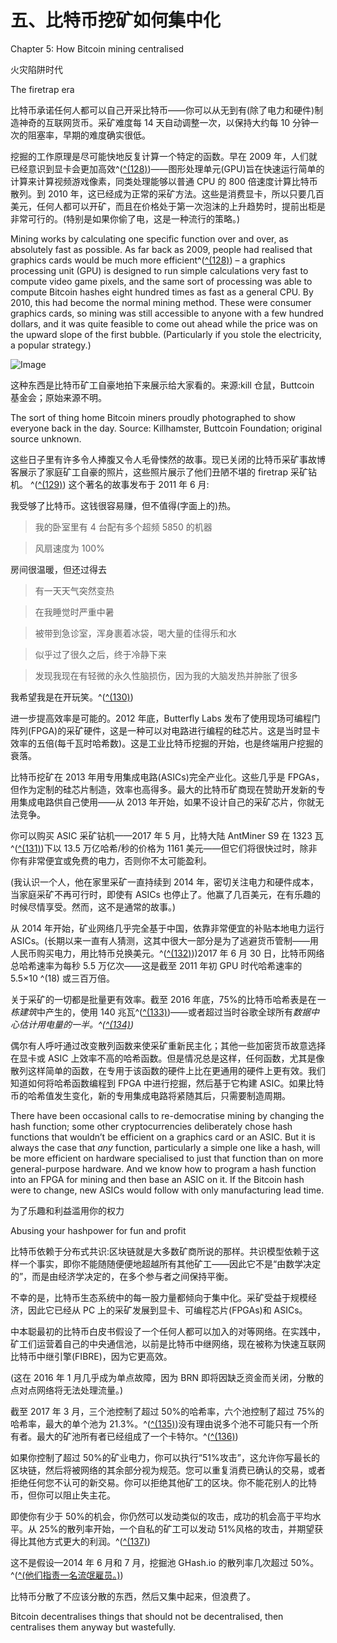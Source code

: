 

# 五、比特币挖矿如何集中化

Chapter 5: How Bitcoin mining centralised

火灾陷阱时代

The firetrap era

比特币承诺任何人都可以自己开采比特币——你可以从无到有(除了电力和硬件)制造神奇的互联网货币。采矿难度每 14 天自动调整一次，以保持大约每 10 分钟一次的阻塞率，早期的难度确实很低。

挖掘的工作原理是尽可能快地反复计算一个特定的函数。早在 2009 年，人们就已经意识到显卡会更加高效^([^(128)](index_split_022.html#note_128 "128"))——图形处理单元(GPU)旨在快速运行简单的计算来计算视频游戏像素，同类处理能够以普通 CPU 的 800 倍速度计算比特币散列。到 2010 年，这已经成为正常的采矿方法。这些是消费显卡，所以只要几百美元，任何人都可以开矿，而且在价格处于第一次泡沫的上升趋势时，提前出柜是非常可行的。(特别是如果你偷了电，这是一种流行的策略。)

Mining works by calculating one specific function over and over, as absolutely fast as possible. As far back as 2009, people had realised that graphics cards would be much more efficient^([^(128)](index_split_022.html#note_128 "128")) – a graphics processing unit (GPU) is designed to run simple calculations very fast to compute video game pixels, and the same sort of processing was able to compute Bitcoin hashes eight hundred times as fast as a general CPU. By 2010, this had become the normal mining method. These were consumer graphics cards, so mining was still accessible to anyone with a few hundred dollars, and it was quite feasible to come out ahead while the price was on the upward slope of the first bubble. (Particularly if you stole the electricity, a popular strategy.)

![Image](images/image-2.jpeg)

这种东西是比特币矿工自豪地拍下来展示给大家看的。来源:kill 仓鼠，Buttcoin 基金会；原始来源不明。

The sort of thing home Bitcoin miners proudly photographed to show everyone back in the day. Source: Killhamster, Buttcoin Foundation; original source unknown.

这些日子里有许多令人捧腹又令人毛骨悚然的故事。现已关闭的比特币采矿事故博客展示了家庭矿工自豪的照片，这些照片展示了他们丑陋不堪的 firetrap 采矿钻机。 ^([^(129)](index_split_022.html#note_129 "129")) 这个著名的故事发布于 2011 年 6 月:

我受够了比特币。这钱很容易赚，但不值得(字面上的)热。

>我的卧室里有 4 台配有多个超频 5850 的机器

>风扇速度为 100%

房间很温暖，但还过得去

>有一天天气突然变热

>在我睡觉时严重中暑

>被带到急诊室，浑身裹着冰袋，喝大量的佳得乐和水

>似乎过了很久之后，终于冷静下来

>发现我现在有轻微的永久性脑损伤，因为我的大脑发热并肿胀了很多

我希望我是在开玩笑。^([^(130)](index_split_022.html#note_130 "130"))

进一步提高效率是可能的。2012 年底，Butterfly Labs 发布了使用现场可编程门阵列(FPGA)的采矿硬件，这是一种可以对电路进行编程的硅芯片。这是当时显卡效率的五倍(每千瓦时哈希数)。这是工业比特币挖掘的开始，也是终端用户挖掘的衰落。

比特币挖矿在 2013 年用专用集成电路(ASICs)完全产业化。这些几乎是 FPGAs，但作为定制的硅芯片制造，效率也高得多。最大的比特币矿商现在赞助开发新的专用集成电路供自己使用——从 2013 年开始，如果不设计自己的采矿芯片，你就无法竞争。

你可以购买 ASIC 采矿钻机——2017 年 5 月，比特大陆 AntMiner S9 在 1323 瓦^([^(131)](index_split_022.html#note_131 "131"))下以 13.5 万亿哈希/秒的价格为 1161 美元——但它们将很快过时，除非你有非常便宜或免费的电力，否则你不太可能盈利。

(我认识一个人，他在家里采矿一直持续到 2014 年，密切关注电力和硬件成本，当家庭采矿不再可行时，即使有 ASICs 也停止了。他赢了几百美元，在有乐趣的时候尽情享受。然而，这不是通常的故事。)

从 2014 年开始，矿业网络几乎完全基于中国，依靠非常便宜的补贴本地电力运行 ASICs。(长期以来一直有人猜测，这其中很大一部分是为了逃避货币管制——用人民币购买电力，用比特币兑换美元。^([^(132)](index_split_022.html#note_132 "132")))2017 年 6 月 30 日，比特币网络总哈希速率为每秒 5.5 万亿次——这是截至 2011 年初 GPU 时代哈希速率的 5.5×10 ^(18) 或三百万倍。

关于采矿的一切都是批量更有效率。截至 2016 年底，75%的比特币哈希表是在*一栋建筑*中产生的，使用 140 兆瓦^([^(133)](index_split_022.html#note_133 "133"))——或者超过当时谷歌全球所有*数据中心估计用电量的一半。^([^(134)](index_split_022.html#note_134 "134"))*

偶尔有人呼吁通过改变散列函数来使采矿重新民主化；其他一些加密货币故意选择在显卡或 ASIC 上效率不高的哈希函数。但是情况总是这样，任何函数，尤其是像散列这样简单的函数，在专用于该函数的硬件上比在更通用的硬件上更有效。我们知道如何将哈希函数编程到 FPGA 中进行挖掘，然后基于它构建 ASIC。如果比特币的哈希值发生变化，新的专用集成电路将紧随其后，只需要制造周期。

There have been occasional calls to re-democratise mining by changing the hash function; some other cryptocurrencies deliberately chose hash functions that wouldn’t be efficient on a graphics card or an ASIC. But it is always the case that *any* function, particularly a simple one like a hash, will be more efficient on hardware specialised to just that function than on more general-purpose hardware. And we know how to program a hash function into an FPGA for mining and then base an ASIC on it. If the Bitcoin hash were to change, new ASICs would follow with only manufacturing lead time.

为了乐趣和利益滥用你的权力

Abusing your hashpower for fun and profit

比特币依赖于分布式共识:区块链就是大多数矿商所说的那样。共识模型依赖于这样一个事实，即你不能随随便便地超越所有其他矿工——因此它不是“由数学决定的”，而是由经济学决定的，在多个参与者之间保持平衡。

不幸的是，比特币生态系统中的每一股力量都倾向于集中化。采矿受益于规模经济，因此它已经从 PC 上的采矿发展到显卡、可编程芯片(FPGAs)和 ASICs。

中本聪最初的比特币白皮书假设了一个任何人都可以加入的对等网络。在实践中，矿工们运营着自己的中央通信池，以前是比特币中继网络，现在被称为快速互联网比特币中继引擎(FIBRE)，因为它更高效。

(这在 2016 年 1 月几乎成为单点故障，因为 BRN 即将因缺乏资金而关闭，分散的点对点网络将无法处理流量。)

截至 2017 年 3 月，三个池控制了超过 50%的哈希率，六个池控制了超过 75%的哈希率，最大的单个池为 21.3%。^([^(135)](index_split_022.html#note_135 "135"))没有理由说多个池不可能只有一个所有者。最大的矿池所有者已经组成了一个卡特尔。^([^(136)](index_split_022.html#note_136 "136"))

如果你控制了超过 50%的矿业电力，你可以执行“51%攻击”，这允许你写最长的区块链，然后将被网络的其余部分视为规范。您可以重复消费已确认的交易，或者拒绝任何您不认可的新交易。你可以拒绝其他矿工的区块。你不能花别人的比特币，但你可以阻止失主花。

即使你有少于 50%的机会，你仍然可以发动类似的攻击，成功的机会高于平均水平。从 25%的散列率开始，一个自私的矿工可以发动 51%风格的攻击，并期望获得比其他方式更大的利润。^([^(137)](index_split_022.html#note_137 "137"))

这不是假设—2014 年 6 月和 7 月，挖掘池 GHash.io 的散列率几次超过 50%。 ^([^(他们指责一名流氓雇员。)](index_split_022.html#note_138 "138")[](index_split_022.html#note_139 "139"))

比特币分散了不应该分散的东西，然后又集中起来，但浪费了。

Bitcoin decentralises things that should not be decentralised, then centralises them anyway but wastefully.